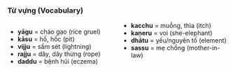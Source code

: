 ### Từ vựng (Vocabulary)

<div class="vocab-content" style="column-count:2;">
    <ul>
        <li><strong>yāgu</strong> = cháo gạo (rice gruel)</li>
        <li><strong>kāsu</strong> = hố, hốc (pit)</li>
        <li><strong>vijju</strong> = sấm sét (lightning)</li>
        <li><strong>rajju</strong> = dây, dây thừng (rope)</li>
        <li><strong>daddu</strong> = bệnh hũi (eczema)</li>
        <li><strong>kacchu</strong> = muỗng, thìa (itch)</li>
        <li><strong>kaṇeru</strong> = voi (she-elephant)</li>
        <li><strong>dhātu</strong> = yếu/nguyên tố (element)</li>
        <li><strong>sassu</strong> = mẹ chồng (mother-in-law)</li>
    </ul>
</div>